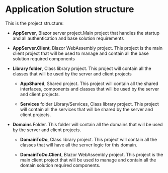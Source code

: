 # Application Solution structure

This is the project structure:

* **AppServer**, Blazor server project.Main project that handles the startup and all authentication and base solution requirements

* **AppServer.Client**, Blazor WebAssembly project. This project is the main client project that will be used to manage and contain all the base solution required components

* **Library folder**, Class library project. This project will contain all the classes that will be used by the server and client projects 

    * **AppShared**, Shared project. This project will contain all the shared interfaces, components and classes that will be used by the server and client projects.

    * **Services** folder Library/Services, Class library project. This project will contain all the services that will be shared by the server and client projects.
    
* **Domains** Folder. This folder will contain all the domains that will be used by the server and client projects.

    * **DomainToDo**, Class library project. This project will contain all the classes that will have all the server logic for this domain.

    * **DomainToDo.Client**, Blazor WebAssembly project. This project is the main client project that will be used to manage and contain all the domain solution required components.


